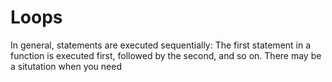 # Loops

In general, statements are executed sequentially: The first statement in a function is executed first, followed by the second, and so on. There may be a situtation when you need
